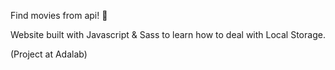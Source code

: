Find movies from api! 🎥

Website built with Javascript & Sass to learn how to deal with Local Storage.

(Project at Adalab)
